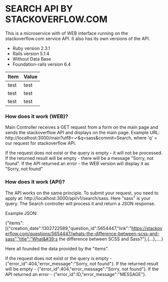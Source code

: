 # SEARCH API BY STACKOVERFLOW.COM

This is a microservice with of WEB interface running on the stackoverflow.com service API. It also has its own versions of the API.

* Ruby version 2.3.1
* Rails version 5.1.4
* Without Data Base
* Foundation-rails version 6.4

Item     | Value
-------- | ---
test     | test
test     | test
test     | test

### How does it work (WEB)?

Main Controller receives a GET request from a form on the main page and sends the stackoverflow API and displays on the main page. Example URL: http://localhost:3000/main?utf8=✓&q=sass&commit=Search, where 'q' = our request for stackoverflow API.

If the request does not exist or the query is empty - it will not be processed.
If the returned result will be empty - there will be a message "Sorry, not found".
If the API returned an error - the WEB version will display it as "Sorry, not found"

### How does it work (API)?

The API works on the same principle. To submit your request, you need to apply at: http://localhost:3000/api/v1/search/sass.
Here "sass" is your query. The Search controller will process it and return a JSON response.

Example JSON:

{"items":[{"creation_date":1302722589,"question_id":5654447,"link":"https://stackoverflow.com/questions/5654447/whats-the-difference-between-scss-and-sass","title":"What&#39;s the difference between SCSS and Sass?"},{...},....}

Here all founded the data provided by the "items".

If the request does not exist or the query is empty - {"error_id":404,"error_message":"Sorry, not found"}.
If the returned result will be empty - {"error_id":404,"error_message":"Sorry, not found"}.
If the API returned an error - {"error_id":ID,"error_message":"MESSAGE"}.
